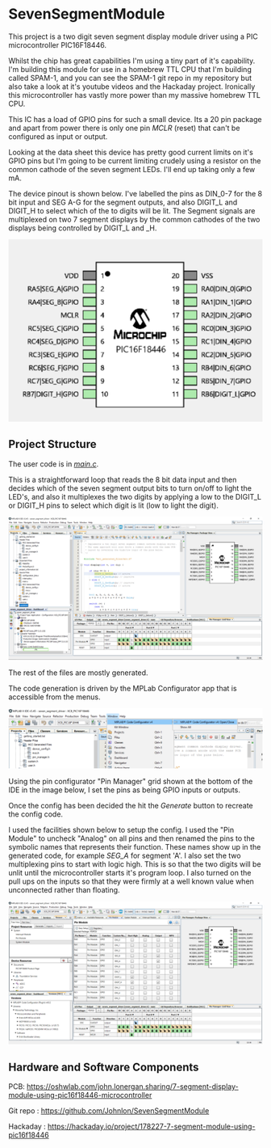 # SevenSegmentModule

This project is a two digit seven segment display module driver using a PIC microcontroller PIC16F18446.

Whilst the chip has great capabilities I'm using a tiny part of it's capability. I'm building this module for use in a homebrew TTL CPU that I'm building called SPAM-1, and you can see the SPAM-1 git repo in my repository but also take a look at it's youtube videos and the Hackaday project. Ironically this microcontroller has vastly more power than my massive homebrew TTL CPU.

This IC has a load of GPIO pins for such a small device. Its a 20 pin package and apart from power there is only one pin _MCLR_ (reset) that can't be configured as input or output. 

Looking at the data sheet this device has pretty good current limits on it's GPIO pins but I'm going to be current limiting crudely using a resistor on the common cathode of the seven segment LEDs. I'll end up taking only a few mA. 

The device pinout is shown below. I've labelled the pins as DIN_0-7 for the 8 bit input and SEG A-G for the segment outputs, and also DIGIT_L and DIGIT_H to select which of the to digits will be lit. The Segment signals are multiplexed on two 7 segment displays by the common cathodes of the two displays being controlled by DIGIT_L and _H.

![Pin out](pinout.png)

Project Structure
----

The user code is in [_main.c_](https://raw.githubusercontent.com/Johnlon/SevenSegmentModule/main/main.c).

This is a straightforward loop that reads the 8 bit data input and then decides which of the seven segment output bits to turn on/off to light the LED's, and also it multiplexes the two digits by applying a low to the DIGIT_L or DIGIT_H pins to select which digit is lit (low to light the digit).

![Main](IDE-main.png)

The rest of the files are mostly generated.

The code generation is driven by the MPLab Configurator app that is accessible from the menus.

![Configurator menu](config-menu.png)

Using the pin configurator "Pin Manager" grid shown at the bottom of the IDE in the image below, I set the pins as being GPIO inputs or outputs.

Once the config has been decided the hit the _Generate_ button to recreate the config code.

I used the facilities shown below to setup the config. I used the "Pin Module" to uncheck "Analog" on all pins and then renamed the pins to the symbolic names that represents their function. These names show up in the generated code, for example _SEG_A_ for segment 'A'. I also set the two multiplexing pins to start with logic high. This is so that the two digits will be unlit until the microcontroller starts it's program loop. I also turned on the pull ups on the inputs so that they were firmly at a well known value when unconnected rather than floating. 

![Configurator view](pin-config.png)


Hardware and Software Components
------

PCB: https://oshwlab.com/john.lonergan.sharing/7-segment-display-module-using-pic16f18446-microcontroller

Git repo : https://github.com/Johnlon/SevenSegmentModule

Hackaday : https://hackaday.io/project/178227-7-segment-module-using-pic16f18446
